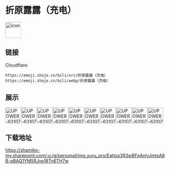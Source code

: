 # 折原露露（充电）
<img src="https://emoji.shojo.cn/bili/src/折原露露（充电）/icon.png" width="50" height="50" alt="icon">

## 链接
Cloudflare:
```
https://emoji.shojo.cn/bili/src/折原露露（充电）
https://emoji.shojo.cn/bili/webp/折原露露（充电）
```
## 展示
<img src="https://emoji.shojo.cn/bili/src/折原露露（充电）/UPOWER-631070414-暗中观察.png" width="50" height="50" alt="UPOWER-631070414-暗中观察"><img src="https://emoji.shojo.cn/bili/src/折原露露（充电）/UPOWER-631070414-比心.png" width="50" height="50" alt="UPOWER-631070414-比心"><img src="https://emoji.shojo.cn/bili/src/折原露露（充电）/UPOWER-631070414-打call.png" width="50" height="50" alt="UPOWER-631070414-打call"><img src="https://emoji.shojo.cn/bili/src/折原露露（充电）/UPOWER-631070414-黑脸.png" width="50" height="50" alt="UPOWER-631070414-黑脸"><img src="https://emoji.shojo.cn/bili/src/折原露露（充电）/UPOWER-631070414-哼.png" width="50" height="50" alt="UPOWER-631070414-哼"><img src="https://emoji.shojo.cn/bili/src/折原露露（充电）/UPOWER-631070414-可爱.png" width="50" height="50" alt="UPOWER-631070414-可爱"><img src="https://emoji.shojo.cn/bili/src/折原露露（充电）/UPOWER-631070414-哭哭.png" width="50" height="50" alt="UPOWER-631070414-哭哭"><img src="https://emoji.shojo.cn/bili/src/折原露露（充电）/UPOWER-631070414-摸脸脸.png" width="50" height="50" alt="UPOWER-631070414-摸脸脸"><img src="https://emoji.shojo.cn/bili/src/折原露露（充电）/UPOWER-631070414-哇.png" width="50" height="50" alt="UPOWER-631070414-哇"><img src="https://emoji.shojo.cn/bili/src/折原露露（充电）/UPOWER-631070414-疑问.png" width="50" height="50" alt="UPOWER-631070414-疑问">

## 下载地址

https://shamiko-my.sharepoint.com/:u:/g/personal/img_yuru_pro/Eattxa3R3wBFqAnlyJmtsA8B-pBAQ1YM5RJye18Tn6TH7w